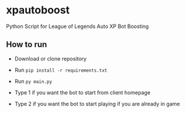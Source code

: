 # xpautoboost
Python Script for League of Legends Auto XP Bot Boosting

## How to run

- Download or clone repository </li>
- Run 
     ```pip install -r requirements.txt```
 
- Run ``` py main.py ```

- Type 1 if you want the bot to start from client homepage
- Type 2 if you want the bot to start playing if you are already in game
